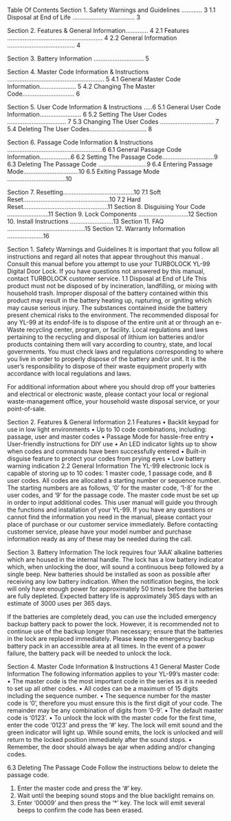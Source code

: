 Table Of Contents
Section 1. Safety Warnings and Guidelines ............ 3
1.1 Disposal at End of Life .................................... 3

Section 2. Features & General Information............. 4
2.1 Features ....................................................... 4
2.2 General Information ....................................... 4

Section 3. Battery Information ............................. 5

Section 4. Master Code Information &
Instructions ........................................................ 5
4.1 General Master Code Information..................... 5
4.2 Changing The Master Code.............................. 6

Section 5. User Code Information & Instructions .....6
5.1 General User Code Information........................ 6
5.2 Setting The User Codes .................................. 7
5.3 Changing The User Codes ............................... 7
5.4 Deleting The User Codes................................. 8

Section 6. Passage Code Information &
Instructions .......................................................6
6.1 General Passage Code Information..................6
6.2 Setting The Passage Code..............................9
6.3 Deleting The Passage Code ............................9
6.4 Entering Passage Mode................................10
6.5 Exiting Passage Mode ..................................10

Section 7. Resetting.........................................10
7.1 Soft Reset..................................................10
7.2 Hard Reset.................................................11
Section 8. Disguising Your Code ........................11
Section 9. Lock Components .............................12
Section 10. Install Instructions .........................13
Section 11. FAQ .............................................15
Section 12. Warranty Information .....................16


Section 1. Safety Warnings and Guidelines
It is important that you follow all instructions and regard all notes that appear throughout this manual . Consult this manual before you attempt to use your TURBOLOCK YL-99 Digital Door Lock.
If you have questions not answered by this manual, contact TURBOLOCK customer service.
1.1 Disposal at End of Life
This product must not be disposed of by incineration, landfilling, or mixing with household trash. Improper disposal of the battery contained within this product may result in the battery heating up, rupturing, or igniting which may cause serious injury. The substances contained inside the battery present chemical risks to the environment. The recommended disposal for any YL-99 at its endof-life is to dispose of the entire unit at or through an e-Waste recycling center, program, or facility.
Local regulations and laws pertaining to the recycling and disposal of lithium ion batteries and/or products containing them will vary according to country, state, and local governments. You must check laws and regulations corresponding to where you live in order to properly dispose of the battery and/or unit. It is the user’s responsibility to dispose of their waste equipment properly with accordance with local regulations and laws.

For additional information about where you should drop off your batteries and electrical or electronic waste, please contact your local or regional waste-management office, your household waste disposal service, or your point-of-sale.


Section 2. Features & General Information
2.1 Features
• Backlit keypad for use in low light environments
• Up to 10 code combinations, including: passage, user and master codes
• Passage Mode for hassle-free entry
• User-friendly instructions for DIY use
• An LED indicator lights up to show when codes and commands have been successfully entered
• Built-in disguise feature to protect your codes from prying eyes
• Low battery warning indication
2.2 General Information
The YL-99 electronic lock is capable of storing up to 10 codes: 1 master code, 1 passage code, and 8 user codes. All codes are allocated a starting number or sequence number. The starting numbers are as follows, ‘0’ for the master code, ‘1-8’ for the user codes, and ‘9’ for the passage code. The master code must be set up in order to input additional codes.
This user manual will guide you through the functions and installation of your YL-99. If you have any questions or cannot find the information you need in the manual, please contact your place of purchase or our customer service immediately. Before contacting customer service, please have your model number and purchase information ready as any of these may be needed during the call. 


Section 3. Battery Information
The lock requires four ‘AAA’ alkaline batteries which are housed in the internal handle. The lock has a low battery indicator which, when unlocking the door, will sound a continuous beep followed by a single beep.
New batteries should be installed as soon as possible after receiving any low battery indication. When the notification begins, the lock will only have enough power for approximately 50 times before the batteries are fully depleted. Expected battery life is approximately 365 days with an estimate of 3000 uses per 365 days.

If the batteries are completely dead, you can use the included emergency backup battery pack to power the lock. However, it is recommended not to continue use of the backup longer than necessary; ensure that the batteries in the lock are replaced immediately. Please keep the emergency
backup battery pack in an accessible area at all times. In the event of a power failure, the battery pack will be needed to unlock the lock.


Section 4. Master Code Information & Instructions
4.1 General Master Code Information
The following information applies to your YL-99’s master code:
• The master code is the most important code in the series as it is needed to set up all other codes.
• All codes can be a maximum of 15 digits including the sequence number.
• The sequence number for the master code is ‘0’, therefore you must ensure this is the first digit of your code. The remainder may be any combination of digits from ‘0-9’.
• The default master code is ‘0123’.
• To unlock the lock with the master code for the first time, enter the code ‘0123’ and press the ‘#’ key. The lock will emit sound and the green indicator will light up. While sound emits, the lock is unlocked and will return to the locked position immediately after the sound stops.
• Remember, the door should always be ajar when adding and/or changing codes.






6.3 Deleting The Passage Code
Follow the instructions below to delete the passage code.
1. Enter the master code and press the ‘#’ key.
2. Wait until the beeping sound stops and the blue backlight remains on.
3. Enter ‘00009’ and then press the ‘*’ key. The lock will emit several beeps to confirm the code has
been erased.

